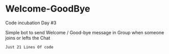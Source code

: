 # Welcome-GoodBye
Code incubation Day #3 

Simple bot to send Welcome / Good-bye message in Group when someone joins or lefts the Chat

`Just 21 Lines Of code`
